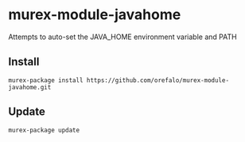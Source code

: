# murex-module-javahome

Attempts to auto-set the JAVA_HOME environment variable and PATH

## Install

```shell
murex-package install https://github.com/orefalo/murex-module-javahome.git
```

## Update

```shell
murex-package update
```
